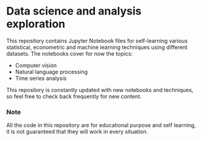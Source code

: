 # Data science and analysis exploration

This repository contains Jupyter Notebook files for self-learning various statistical, econometric and machine learning techniques using different datasets. The notebooks cover for now the topics:

- Computer vision
- Natural language processing
- Time series analysis

This repository is constantly updated with new notebooks and techniques, so feel free to check back frequently for new content.

### Note

All the code in this repository are for educational purpose and self learning, it is not guaranteed that they will work in every situation.
